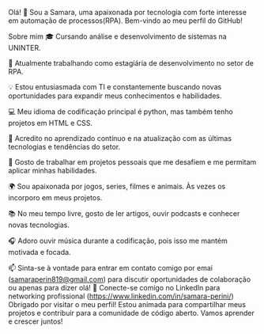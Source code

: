 Olá! 👋
Sou a Samara, uma apaixonada por tecnologia com forte interesse em automação de processos(RPA). Bem-vindo ao meu perfil do GitHub!

Sobre mim
🎓 Cursando análise e desenvolvimento de sistemas na UNINTER.

💼 Atualmente trabalhando como estagiária de desenvolvimento no setor de RPA.

💡 Estou entusiasmada com TI e constantemente buscando novas oportunidades para expandir meus conhecimentos e habilidades.

💻 Meu idioma de codificação principal é python, mas também tenho projetos em HTML e CSS.

🌱 Acredito no aprendizado contínuo e na atualização com as últimas tecnologias e tendências do setor.

🚀 Gosto de trabalhar em projetos pessoais que me desafiem e me permitam aplicar minhas habilidades.

🌍 Sou apaixonada por jogos, series, filmes e animais. Às vezes os incorporo em meus projetos.

📚 No meu tempo livre, gosto de ler artigos, ouvir podcasts e conhecer novas tecnologias.

🎧 Adoro ouvir música durante a codificação, pois isso me mantém motivada e focada.


📫 Sinta-se à vontade para entrar em contato comigo por emai (samaraperin819@gmail.com) para discutir oportunidades de colaboração ou apenas para dizer olá!
🔗 Conecte-se comigo no LinkedIn para networking profissional (https://www.linkedin.com/in/samara-perini/)
Obrigado por visitar o meu perfil! Estou animada para compartilhar meus projetos e contribuir para a comunidade de código aberto. Vamos aprender e crescer juntos!
